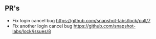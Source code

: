## PR's
- Fix login cancel bug https://github.com/snapshot-labs/lock/pull/7
- Fix another login cancel bug https://github.com/snapshot-labs/lock/issues/8
